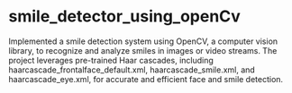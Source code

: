 # smile_detector_using_openCv
Implemented a smile detection system using OpenCV, a computer vision library, to recognize and analyze smiles in images or video streams. The project leverages pre-trained Haar cascades, including haarcascade_frontalface_default.xml, haarcascade_smile.xml, and haarcascade_eye.xml, for accurate and efficient face and smile detection.
